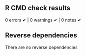 ## R CMD check results

0 errors ✔ | 0 warnings ✔ | 0 notes ✔

## Reverse dependencies 

There are no reverse dependencies
